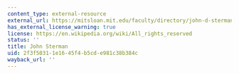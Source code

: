 ```yaml
---
content_type: external-resource
external_url: https://mitsloan.mit.edu/faculty/directory/john-d-sterman
has_external_license_warning: true
license: https://en.wikipedia.org/wiki/All_rights_reserved
status: ''
title: John Sterman
uid: 2f3f5031-1e16-45f4-b5cd-e981c38b384c
wayback_url: ''
---
```

